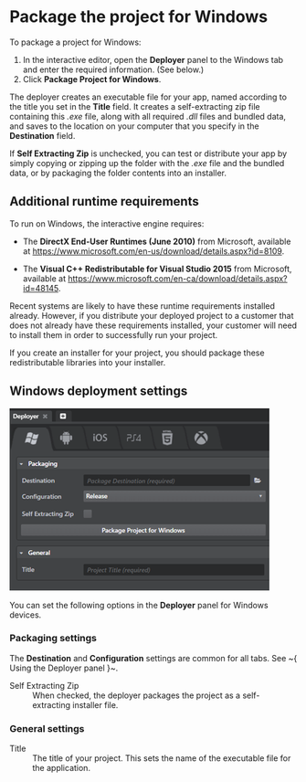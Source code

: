 # Package the project for Windows

To package a project for Windows:

1.	In the interactive editor, open the **Deployer** panel to the Windows tab and enter the required information. (See below.)
2.	Click **Package Project for Windows**.

The deployer creates an executable file for your app, named according to the title you set in the **Title** field. It creates a self-extracting zip file containing this *.exe* file, along with all required *.dll* files and bundled data, and saves to the location on your computer that you specify in the **Destination** field.

If **Self Extracting Zip** is unchecked, you can test or distribute your app by simply copying or zipping up the folder with the *.exe* file and the bundled data, or by packaging the folder contents into an installer.

## Additional runtime requirements

To run on Windows, the interactive engine requires:

-	The **DirectX End-User Runtimes (June 2010)** from Microsoft, available at <https://www.microsoft.com/en-us/download/details.aspx?id=8109>.

-	The **Visual C++ Redistributable for Visual Studio 2015** from Microsoft, available at <https://www.microsoft.com/en-ca/download/details.aspx?id=48145>.

Recent systems are likely to have these runtime requirements installed already. However, if you distribute your deployed project to a customer that does not already have these requirements installed, your customer will need to install them in order to successfully run your project.

If you create an installer for your project, you should package these redistributable libraries into your installer.

## Windows deployment settings

![Windows Deployer](../images/deployer_windows.png)

You can set the following options in the **Deployer** panel for Windows devices.

### Packaging settings

The **Destination** and **Configuration** settings are common for all tabs. See ~{ Using the Deployer panel }~.

<dl>
<dt>Self Extracting Zip</dt>
<dd>When checked, the deployer packages the project as a self-extracting installer file.</dd>
</dl>

### General settings
<dl>
<dt>Title</dt>
<dd>The title of your project. This sets the name of the executable file for the application.</dd>
</dl>
